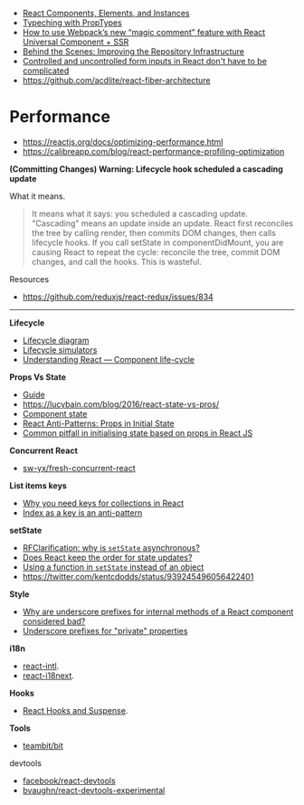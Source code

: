 - [React Components, Elements, and Instances](https://medium.com/@dan_abramov/react-components-elements-and-instances-90800811f8ca)
- [Typeching with PropTypes](https://reactjs.org/docs/typechecking-with-proptypes.html)
- [How to use Webpack’s new “magic comment” feature with React Universal Component + SSR](https://medium.com/faceyspacey/how-to-use-webpacks-new-magic-comment-feature-with-react-universal-component-ssr-a38fd3e296a)
- [Behind the Scenes: Improving the Repository Infrastructure](https://reactjs.org/blog/2017/12/15/improving-the-repository-infrastructure.html)
- [Controlled and uncontrolled form inputs in React don't have to be complicated](https://goshakkk.name/controlled-vs-uncontrolled-inputs-react/)
- https://github.com/acdlite/react-fiber-architecture


# Performance

- https://reactjs.org/docs/optimizing-performance.html
- https://calibreapp.com/blog/react-performance-profiling-optimization

**(Committing Changes) Warning: Lifecycle hook scheduled a cascading update**

What it means.

>It means what it says: you scheduled a cascading update. "Cascading" means an update inside an update. React first reconciles the tree by calling render, then commits DOM changes, then calls lifecycle hooks. If you call setState in componentDidMount, you are causing React to repeat the cycle: reconcile the tree, commit DOM changes, and call the hooks. This is wasteful.

Resources

- https://github.com/reduxjs/react-redux/issues/834

---

**Lifecycle**

- [Lifecycle diagram](http://projects.wojtekmaj.pl/react-lifecycle-methods-diagram/)
- [Lifecycle simulators](https://reactarmory.com/resources/lifecycle-simulators)
- [Understanding React — Component life-cycle](https://medium.com/@baphemot/understanding-reactjs-component-life-cycle-823a640b3e8d)

**Props Vs State**

- [Guide](https://github.com/uberVU/react-guide/blob/master/props-vs-state.md)
- https://lucybain.com/blog/2016/react-state-vs-pros/
- [Component state](https://reactjs.org/docs/faq-state.html#what-does-setstate-do)
- [React Anti-Patterns: Props in Initial State](https://medium.com/@justintulk/react-anti-patterns-props-in-initial-state-28687846cc2e)
- [Common pitfall in initialising state based on props in React JS](https://hackernoon.com/common-pitfall-in-initialising-state-based-on-props-in-react-js-d56795a944aa)

**Concurrent React**

- [sw-yx/fresh-concurrent-react](https://github.com/sw-yx/fresh-concurrent-react)

**List items keys**

- [Why you need keys for collections in React](https://paulgray.net/keys-in-react/)
- [Index as a key is an anti-pattern](https://medium.com/@robinpokorny/index-as-a-key-is-an-anti-pattern-e0349aece318)

**setState**

- [RFClarification: why is `setState` asynchronous?](https://github.com/facebook/react/issues/11527)
- [Does React keep the order for state updates?](https://stackoverflow.com/questions/48563650/does-react-keep-the-order-for-state-updates/48610973)
- [Using a function in `setState` instead of an object](https://medium.com/@wisecobbler/using-a-function-in-setstate-instead-of-an-object-1f5cfd6e55d1)
- https://twitter.com/kentcdodds/status/939245496056422401

**Style**

- [Why are underscore prefixes for internal methods of a React component considered bad?](https://github.com/airbnb/javascript/issues/1024)
- [Underscore prefixes for "private" properties](https://github.com/airbnb/javascript/issues/490)

**i18n**

- [react-intl](https://github.com/formatjs/react-intl).
- [react-i18next](https://github.com/i18next/react-i18next).

**Hooks**

- [React Hooks and Suspense](https://egghead.io/playlists/react-hooks-and-suspense-650307f2).

**Tools**

- [teambit/bit](https://github.com/teambit/bit)

devtools

- [facebook/react-devtools](https://github.com/facebook/react-devtools)
- [bvaughn/react-devtools-experimental](https://github.com/bvaughn/react-devtools-experimental)
